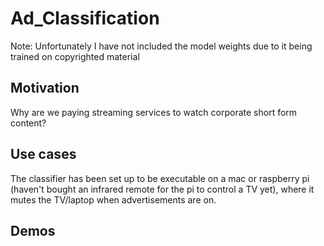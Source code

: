 # Ad_Classification
Note: Unfortunately I have not included the model weights due to it being trained on copyrighted material

## Motivation

Why are we paying streaming services to watch corporate short form content?

## Use cases

The classifier has been set up to be executable on a mac or raspberry pi (haven't bought an infrared remote for the pi to control a TV yet), where it mutes the TV/laptop when advertisements are on.

## Demos

